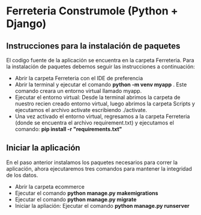# Ferreteria Construmole (Python + Django)

## Instrucciones para la instalación de paquetes

El codigo fuente de la aplicación se encuentra en la carpeta Ferreteria.
Para la instalación de paquetes debemos seguir las instrucciones a continuación:
- Abrir la carpeta Ferreteria con el IDE de preferencia
- Abrir la terminal y ejecutar el comando __python -m venv myapp__ . Este comando creara un entorno 
virtual llamado myapp.
- Ejecutar el entorno virtual: Desde la terminal abrimos la carpeta de 
nuestro recien creado entorno virtual, luego abrimos la carpeta Scripts y ejecutamos 
el archivo activate escribiendo ./activate.
- Una vez activado el entorno virtual, regresamos a la carpeta Ferreteria (donde se encuentra el archivo requirement.txt) y ejecutamos
el comando: __pip install -r "requirements.txt"__ 

## Iniciar la aplicación 

En el paso anterior instalamos los paquetes necesarios para correr la aplicación, ahora
ejecutaremos tres comandos para mantener la integridad de los datos. 

- Abrir la carpeta ecommerce
- Ejecutar el comando __python manage.py makemigrations__
- Ejecutar el comando __python manage.py migrate__
- Iniciar la apliación: Ejecutar el comando __python manage.py runserver__
